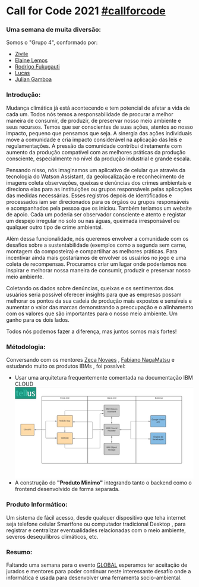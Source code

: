 # Call for Code 2021 [#callforcode](https://www.linkedin.com/feed/hashtag/callforcode/)
### Uma semana de muita diversão:

Somos o "Grupo 4", conformado por:

- [Zivile](https://www.linkedin.com/in/zivile-valutyte-silveira/)
- [Elaine Lemos](https://www.linkedin.com/in/julian-gamboa-bahia/)
- [Rodrigo Fukugauti](https://www.linkedin.com/in/rodrigofukugauti/)
- [Lucas](https://www.linkedin.com/in/julian-gamboa-bahia/)
- [Julian Gamboa](https://www.linkedin.com/in/julian-gamboa-bahia/)



### Introdução: 

Mudança climática já está acontecendo e tem potencial de afetar a vida de cada um. Todos nós temos a responsabilidade de procurar a melhor maneira de consumir, de produzir, de preservar nosso meio ambiente e seus recursos. Temos que ser conscientes de suas ações, atentos ao nosso impacto, pequeno que pensamos que seja. A sinergia das ações individuais move a comunidade e cria impacto considerável na aplicação das leis e regulamentações. A pressão da comunidade contribui diretamente com aumento da produção compatível com as melhores práticas da produção consciente, especialmente no nível da produção industrial e grande escala.

Pensando nisso, nós imaginamos um aplicativo de celular que através da tecnologia do Watson Assistant, da geolocalização e reconhecimento de imagens coleta observações, queixas e denúncias dos crimes ambientais e direciona elas para as instituições ou grupos responsáveis pelas aplicações das medidas necessárias. Esses registros depois de identificados e processados iam ser direcionados para os órgãos ou grupos responsáveis e acompanhados pela pessoa que os iniciou. Também teríamos um website de apoio. Cada um poderia ser observador consciente e atento e registar um despejo irregular no solo ou nas águas, queimada irresponsável ou qualquer outro tipo de crime ambiental.

Além dessa funcionalidade, nós queremos envolver a comunidade com os desafios sobre a sustentabilidade (exemplos como a segunda sem carne, montagem da composteira) e compartilhar as melhores práticas. Para incentivar ainda mais gostaríamos de envolver os usuários no jogo e uma coleta de recompensas. Procuramos criar um lugar onde poderíamos nos inspirar e melhorar nossa maneira de consumir, produzir e preservar nosso meio ambiente.

Coletando os dados sobre denúncias, queixas e os sentimentos dos usuários seria possível oferecer insights para que as empresas possam melhorar os pontos da sua cadeia de produção mais expostos e sensíveis e aumentar o valor das marcas demonstrando a preocupação e o alinhamento com os valores que são importantes para o nosso meio ambiente. Um ganho para os dois lados.

Todos nós podemos fazer a diferença, mas juntos somos mais fortes!

### Métodologia: 

Conversando com os mentores [Zeca Novaes](https://www.linkedin.com/in/zeca-novaes/) , [Fabiano NagaMatsu](https://www.linkedin.com/in/fabianonagamatsu/) e estudando muito os produtos IBMs , foi possível:
- Usar uma arquitetura frequentemente comentada na documentação IBM CLOUD ![Arquitetura Inicial](./images/ARQUITETURA-logo.jpeg)
- A construção do **"Produto Minimo"** integrando tanto o backend como o frontend desenvolvido de forma separada.

### Produto Informático: 

Um sistema de fácil acesso, desde qualquer dispositivo que teha internet seja telefone celular Smartfone ou computador tradicional Desktop , para registrar e centralizar eventualidades relacionadas com o meio ambiente, severos desequilibros climáticos, etc.

### Resumo: 

Faltando uma semana para o evento [GLOBAL](https://developer.ibm.com/callforcode/) esperamos ter aceitação de jurados e mentores para poder continuar neste interessante desafío onde a informática é usada para desenvolver uma ferramenta socio-ambiental.







